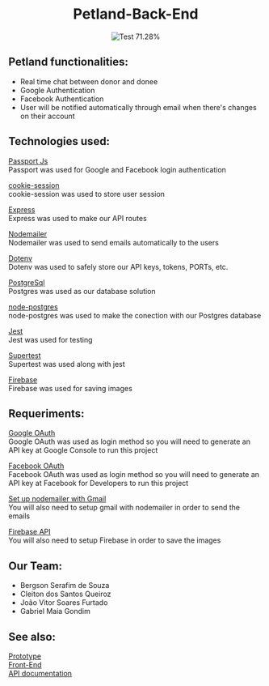 <div align="center">
  <h1>Petland-Back-End</h1>
  <img src="https://img.shields.io/static/v1?label=Tests&message=71.28%&color=8257E5&labelColor=000000" alt="Test 71.28%" />
</div>

<h2>Petland functionalities:</h2>

<ul>
<li>Real time chat between donor and donee</li>
<li>Google Authentication</li>
<li>Facebook Authentication</li>
<li>User will be notified automatically through email when there's changes on their account</li>
</ul>

<h2>Technologies used:</h2>

<a href="http://www.passportjs.org">Passport Js</a>
</br>
Passport was used for Google and Facebook login authentication

<a href="https://www.npmjs.com/package/cookie-session">cookie-session</a>
</br>
cookie-session was used to store user session

<a href="https://expressjs.com">Express</a>
</br>
Express was used to make our API routes

<a href="https://nodemailer.com/about/">Nodemailer</a>
</br>
Nodemailer was used to send emails automatically to the users

<a href="https://www.npmjs.com/package/dotenv">Dotenv</a>
</br>
Dotenv was used to safely store our API keys, tokens, PORTs, etc.

<a href="https://www.postgresql.org">PostgreSql</a>
</br>
Postgres was used as our database solution

<a href="https://node-postgres.com">node-postgres</a>
</br>
node-postgres was used to make the conection with our Postgres database

<a href="https://jestjs.io/">Jest</a>
</br>
Jest was used for testing

<a href="https://www.npmjs.com/package/supertest">Supertest</a>
</br>
Supertest was used along with jest

<a href="https://firebase.google.com/">Firebase</a>
</br>
Firebase was used for saving images

<h2>Requeriments:</h2>

<a href="https://console.cloud.google.com/">Google OAuth</a>
</br>
Google OAuth was used as login method so you will need to generate an API key at Google Console to run this project

<a href="https://developers.facebook.com">Facebook OAuth</a>
</br>
Facebook OAuth was used as login method so you will need to generate an API key at Facebook for Developers to run this project

<a href="https://nodemailer.com/usage/using-gmail/">Set up nodemailer with Gmail</a>
</br>
You will also need to setup gmail with nodemailer in order to send the emails

<a href="https://firebase.google.com/">Firebase API</a>
</br>
You will also need to setup Firebase in order to save the images

<h2>Our Team:</h2>
<ul>
<li>Bergson Serafim de Souza</li>
<li>Cleiton dos Santos Queiroz</li>
<li>João Vitor Soares Furtado</li>
<li>Gabriel Maia Gondim</li>
</ul>

<h2>See also:</h2>

<a href="https://www.figma.com/file/FVLvNAWcuzsl9kzyTqPVp7/PetLand">Prototype</a>
<br>
<a href="https://github.com/Cleiton366/petland-frontend">Front-End</a>
<br>
<a href="https://docs.google.com/document/d/195aoLrZPR0PdBPk3IkpMRdno1d7Rawyuwxew2cNeJD4">API documentation</a>
